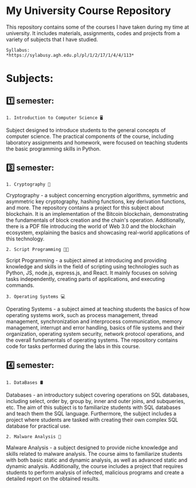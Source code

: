 
# My University Course Repository

This repository contains some of the courses I have taken during my time at university. It includes materials, assignments, codes and projects from a variety of subjects that I have studied. 

    Syllabus:
    *https://sylabusy.agh.edu.pl/pl/1/2/17/1/4/4/113*

# Subjects:

## 1️⃣ semester:
    1. Introduction to Computer Science 🖥️
Subject designed to introduce students to the general concepts of computer science. The practical components of the course, including laboratory assignments and homework, were focused on teaching students the basic programming skills in Python.


## 3️⃣ semester:
    1. Cryptography 🔐
Cryptography - a subject concerning encryption algorithms, symmetric and asymmetric key cryptography, hashing functions, key derivation functions, and more. The repository contains a project for this subject about blockchain. It is an implementation of the Bitcoin blockchain, demonstrating the fundamentals of block creation and the chain's operation. Additionally, there is a PDF file introducing the world of Web 3.0 and the blockchain ecosystem, explaining the basics and showcasing real-world applications of this technology.

    2. Script Programming 👨‍💻
Script Programming - a subject aimed at introducing and providing knowledge and skills in the field of scripting using technologies such as Python, JS, node.js, express.js, and React. It mainly focuses on solving tasks independently, creating parts of applications, and executing commands.

    3. Operating Systems 💻
Operating Systems - a subject aimed at teaching students the basics of how operating systems work, such as process management, thread management, synchronization and interprocess communication, memory management, interrupt and error handling, basics of file systems and their organization, operating system security, network protocol operations, and the overall fundamentals of operating systems. The repository contains code for tasks performed during the labs in this course.

## 4️⃣ semester:
    1. DataBases 🛢️
Databases - an introductory subject covering operations on SQL databases, including select, order by, group by, inner and outer joins, and subqueries, etc. The aim of this subject is to familiarize students with SQL databases and teach them the SQL language. Furthermore, the subject includes a project where students are tasked with creating their own complex SQL database for practical use.

    2. Malware Analysis 🦠 
Malware Analysis - a subject designed to provide niche knowledge and skills related to malware analysis. The course aims to familiarize students with both basic static and dynamic analysis, as well as advanced static and dynamic analysis. Additionally, the course includes a project that requires students to perform analysis of infected, malicious programs and create a detailed report on the obtained results.

